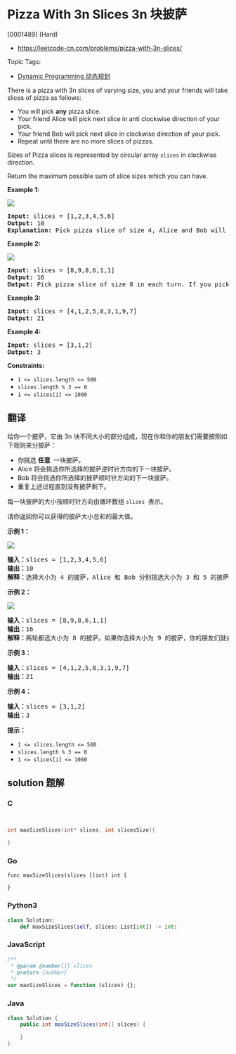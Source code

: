 # Pizza With 3n Slices 3n 块披萨

[0001489] (Hard)

- https://leetcode-cn.com/problems/pizza-with-3n-slices/

Topic Tags:

- [Dynamic Programming 动态规划](https://leetcode-cn.com/tag/dynamic-programming/)

There is a pizza with 3n slices of varying size, you and your friends will take slices of pizza as follows:

- You will pick **any** pizza slice.
- Your friend Alice will pick next slice in anti clockwise direction of your pick.
- Your friend Bob will pick next slice in clockwise direction of your pick.
- Repeat until there are no more slices of pizzas.

Sizes of Pizza slices is represented by circular array `slices` in clockwise direction.

Return the maximum possible sum of slice sizes which you can have.

**Example 1:**

![](https://assets.leetcode.com/uploads/2020/02/18/sample_3_1723.png)

<pre><strong>Input:</strong> slices = [1,2,3,4,5,6]
<strong>Output:</strong> 10
<strong>Explanation:</strong> Pick pizza slice of size 4, Alice and Bob will pick slices with size 3 and 5 respectively. Then Pick slices with size 6, finally Alice and Bob will pick slice of size 2 and 1 respectively. Total = 4 + 6.
</pre>

**Example 2:**

**![](https://assets.leetcode.com/uploads/2020/02/18/sample_4_1723.png)**

<pre><strong>Input:</strong> slices = [8,9,8,6,1,1]
<strong>Output:</strong> 16
<strong>Output:</strong> Pick pizza slice of size 8 in each turn. If you pick slice with size 9 your partners will pick slices of size 8.
</pre>

**Example 3:**

<pre><strong>Input:</strong> slices = [4,1,2,5,8,3,1,9,7]
<strong>Output:</strong> 21
</pre>

**Example 4:**

<pre><strong>Input:</strong> slices = [3,1,2]
<strong>Output:</strong> 3
</pre>

**Constraints:**

- `1 <= slices.length <= 500`
- `slices.length % 3 == 0`
- `1 <= slices[i] <= 1000`

## 翻译

给你一个披萨，它由 3n 块不同大小的部分组成，现在你和你的朋友们需要按照如下规则来分披萨：

- 你挑选 **任意**  一块披萨。
- Alice 将会挑选你所选择的披萨逆时针方向的下一块披萨。
- Bob 将会挑选你所选择的披萨顺时针方向的下一块披萨。
- 重复上述过程直到没有披萨剩下。

每一块披萨的大小按顺时针方向由循环数组 `slices`  表示。

请你返回你可以获得的披萨大小总和的最大值。

**示例 1：**

![](https://assets.leetcode-cn.com/aliyun-lc-upload/uploads/2020/03/21/sample_3_1723.png)

<pre><strong>输入：</strong>slices = [1,2,3,4,5,6]
<strong>输出：</strong>10
<strong>解释：</strong>选择大小为 4 的披萨，Alice 和 Bob 分别挑选大小为 3 和 5 的披萨。然后你选择大小为 6 的披萨，Alice 和 Bob 分别挑选大小为 2 和 1 的披萨。你获得的披萨总大小为 4 + 6 = 10 。
</pre>

**示例 2：**

**![](https://assets.leetcode-cn.com/aliyun-lc-upload/uploads/2020/03/21/sample_4_1723.png)**

<pre><strong>输入：</strong>slices = [8,9,8,6,1,1]
<strong>输出：</strong>16
<strong>解释：</strong>两轮都选大小为 8 的披萨。如果你选择大小为 9 的披萨，你的朋友们就会选择大小为 8 的披萨，这种情况下你的总和不是最大的。
</pre>

**示例 3：**

<pre><strong>输入：</strong>slices = [4,1,2,5,8,3,1,9,7]
<strong>输出：</strong>21
</pre>

**示例 4：**

<pre><strong>输入：</strong>slices = [3,1,2]
<strong>输出：</strong>3
</pre>

**提示：**

- `1 <= slices.length <= 500`
- `slices.length % 3 == 0`
- `1 <= slices[i] <= 1000`

## solution 题解

### C

```c


int maxSizeSlices(int* slices, int slicesSize){

}
```

### Go

```golang
func maxSizeSlices(slices []int) int {

}
```

### Python3

```python
class Solution:
    def maxSizeSlices(self, slices: List[int]) -> int:
```

### JavaScript

```javascript
/**
 * @param {number[]} slices
 * @return {number}
 */
var maxSizeSlices = function (slices) {};
```

### Java

```java
class Solution {
    public int maxSizeSlices(int[] slices) {

    }
}
```
